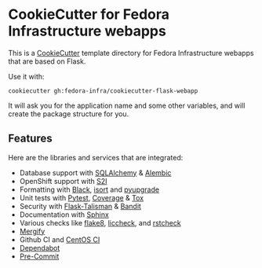 # CookieCutter for Fedora Infrastructure webapps

This is a [CookieCutter](https://cookiecutter.readthedocs.io) template directory for
Fedora Infrastructure webapps that are based on Flask.

Use it with:
```
cookiecutter gh:fedora-infra/cookiecutter-flask-webapp
```

It will ask you for the application name and some other variables, and will create the package
structure for you.


## Features

Here are the libraries and services that are integrated:

- Database support with [SQLAlchemy](https://www.sqlalchemy.org/)
  & [Alembic](https://alembic.sqlalchemy.org)
- OpenShift support with [S2I](https://github.com/sclorg/s2i-python-container)
- Formatting with [Black](https://github.com/psf/black),
  [isort](https://github.com/pycqa/isort)
  and [pyupgrade](https://github.com/asottile/pyupgrade)
- Unit tests with [Pytest](https://pytest.org/), [Coverage](https://coverage.readthedocs.io)
  & [Tox](tox.readthedocs.io/)
- Security with [Flask-Talisman](https://pypi.org/project/flask-talisman/)
  & [Bandit](https://github.com/PyCQA/bandit)
- Documentation with [Sphinx](https://www.sphinx-doc.org/)
- Various checks like [flake8](https://github.com/PyCQA/flake8),
  [liccheck](https://github.com/dhatim/python-license-check),
  and [rstcheck](https://github.com/myint/rstcheck)
- [Mergify](https://mergify.io/)
- Github CI and [CentOS CI](https://ci.centos.org/)
- [Dependabot](https://docs.github.com/en/code-security/supply-chain-security/keeping-your-dependencies-updated-automatically/about-dependabot-version-updates)
- [Pre-Commit](https://pre-commit.com/)
